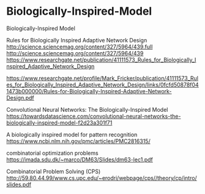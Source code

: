 # Biologically-Inspired-Model
Biologically-Inspired Model

Rules for Biologically Inspired Adaptive Network Design
http://science.sciencemag.org/content/327/5964/439.full
http://science.sciencemag.org/content/327/5964/439
https://www.researchgate.net/publication/41111573_Rules_for_Biologically_Inspired_Adaptive_Network_Design

https://www.researchgate.net/profile/Mark_Fricker/publication/41111573_Rules_for_Biologically_Inspired_Adaptive_Network_Design/links/0fcfd50878f041473b000000/Rules-for-Biologically-Inspired-Adaptive-Network-Design.pdf


Convolutional Neural Networks: The Biologically-Inspired Model
https://towardsdatascience.com/convolutional-neural-networks-the-biologically-inspired-model-f2d23a301f71

A biologically inspired model for pattern recognition
https://www.ncbi.nlm.nih.gov/pmc/articles/PMC2816315/


combinatorial optimization problems
https://imada.sdu.dk/~marco/DM63/Slides/dm63-lec1.pdf


Combinatorial Problem Solving (CPS)
http://59.80.44.99/www.cs.upc.edu/~erodri/webpage/cps//theory/cp/intro/slides.pdf
